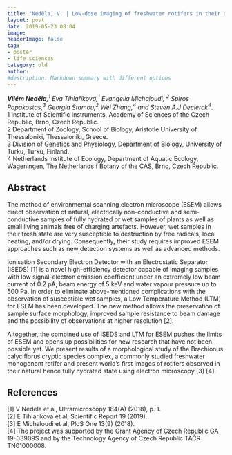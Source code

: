 ```yaml
---
title: "Neděla, V. | Low-dose imaging of freshwater rotifers in their original state using advanced ESEM."
layout: post
date: 2019-05-23 08:04
image:
headerImage: false
tag:
- poster
- life sciences
category: old
author:
#description: Markdown summary with different options
---
```


_**Vilém Neděla**,<sup>1</sup> Eva Tihlaříková,<sup>1</sup> Evangelia Michaloudi, <sup>2</sup> Spiros Papakostas,<sup>3</sup> Georgia Stamou,<sup>2</sup> Wei Zhang,<sup>4</sup> and Steven A.J Declerck<sup>4</sup>_.<br/>
1 Institute of Scientific Instruments, Academy of Sciences of the Czech Republic, Brno, Czech Republic.<br/>
2 Department of Zoology, School of Biology, Aristotle University of Thessaloniki, Τhessaloniki, Greece.<br/>
3 Division of Genetics and Physiology, Department of Biology, University of Turku, Turku, Finland.<br/>
4 Netherlands Institute of Ecology, Department of Aquatic Ecology, Wageningen, The Netherlands f Botany of the CAS, Brno, Czech Republic.<br/>

## Abstract

The method of environmental scanning electron microscope (ESEM) allows direct observation of natural, electrically non-conductive and semi-conductive samples of fully hydrated or wet samples of plants as well as small living animals free of charging artefacts. However, wet samples in their fresh state are very susceptible to destruction by free radicals, local heating, and/or drying. Consequently, their study requires improved ESEM approaches such as new detection systems as well as advanced methods.<br/>

Ionisation Secondary Electron Detector with an Electrostatic Separator (ISEDS) [1] is a novel high-efficiency detector capable of imaging samples with low signal-electron emission coefficient under an extremely low beam current of 0.2 pA, beam energy of 5 keV and water vapour pressure up to 500 Pa. In order to eliminate above-mentioned complications with the observation of susceptible wet samples, a Low Temperature Method (LTM) for ESEM has been developed. The new method allows the preservation of sample surface morphology, improved sample resistance to beam damage and the possibility of observations at higher resolution [2].<br/>

Altogether, the combined use of ISEDS and LTM for ESEM pushes the limits of ESEM and opens up possibilities for new research that have not been possible yet. We present results of a morphological study of the Brachionus calyciflorus cryptic species complex, a commonly studied freshwater monogonont rotifer and present world’s first images of rotifers observed in their natural hence fully hydrated state using electron microscopy [3] [4].<br/>

## References
[1] V Nedela et al, Ultramicroscopy 184(A) (2018), p. 1.<br/>
[2] E Tihlarikova et al, Scientific Report 19 (2019).<br/>
[3] E Michaloudi et al, PloS One 13(9) (2018).<br/>
[4] The project was supported by the Grant Agency of Czech Republic GA 19-03909S and by the Technology Agency of Czech Republic TAČR TN01000008.<br/>

